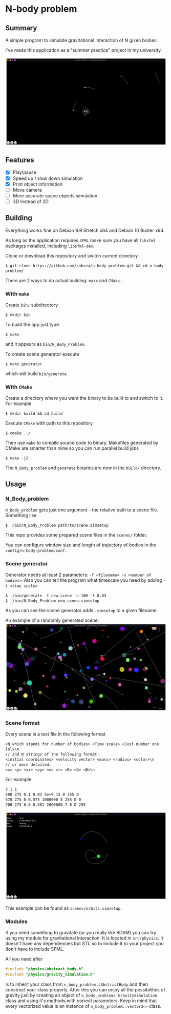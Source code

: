# N-body problem
## Summary
A simple program to simulate gravitational interaction of N given bodies. 

I've made this application as a "summer practice" project in my university.

![Solar system](res/screenshots/solar-system.png)

## Features
- [x] Play/pause
- [x] Speed up / slow down simulation
- [x] Print object information 
- [ ] Move camera
- [ ] More accurate space objects simulation
- [ ] 3D instead of 2D

## Building

Everything works fine on Debian 9.9 Stretch x64 and Debian 10 Buster x64.

As long as the application requires `SFML` make sure you have all `libsfml` packages installed, including `libsfml-dev`.

Clone or download this repository and switch current directory
```
$ git clone https://github.com/cobsea/n-body-problem.git && cd n-body-problem/
```

There are 2 ways to do actual building: `make` and `CMake` .

### With `make`

Create `bin/` subdirectory
```
$ mkdir bin
```

To build the app just type
```
$ make
```
and it appears as `bin/N_Body_Problem`.

To create scene generator execute
```
$ make generator
```
which will build `bin/generate`.

### With `CMake`

Create a directory where you want the binary to be built to and switch to it. For example
```
$ mkdir build && cd build
```

Execute `CMake` with path to this repository
```
$ cmake ../
```

Then use `make` to compile source code to binary.
Makefiles generated by CMake are smarter than mine so you can run parallel build jobs
```
$ make -j2
```

The `N_Body_problem` and `generate` binaries are now in the `build/` directory.

## Usage

### N_Body_problem

`N_Body_problem` gets just one argument - the relative path to a scene file. Something like
```
$ ./bin/N_Body_Problem path/to/scene.simsetup
```

This repo provides some prepared scene files in the `scenes/` folder.

You can configure window size and length of trajectory of bodies
in the `config/n-body-problem.conf`.

### Scene generator

Generator needs at least 2 parameters: `-f <filename> -n <number of bodies>`. Also you can tell the program
what timescale you need by adding `-t <time scale>`:
```
$ ./bin/generate -f new_scene -n 100 -t 0.03
$ ./bin/N_Body_Problem new_scene.simsetup
```
As you can see the scene generator adds `.simsetup` to a given filename.

An example of a randomly generated scene:
![Random scene](res/screenshots/random-generated.png)

### Scene format

Every scene is a text file in the following format
```
<N which stands for number of bodies> <Time scale> <Just number one lol>\n
// and N strings of the following format:
<initial coordinates> <velocity vector> <mass> <radius> <color>\n
// or more detailed:
<x> <y> <vx> <vy> <m> <r> <R> <G> <B>\n

```
For example:
```
3 1 1
500 275 0.1 0.03 5e+9 15 0 255 0
570 275 0 0.575 1000000 5 255 0 0
700 275 0.0 0.581 2000000 7 0 0 255
```

![Orbiting spheres](res/screenshots/2-orbits.png)


This example can be found as `scenes/orbits.simsetup`.

### Modules

If you need something to gravitate (or you really like BDSM) you can try using my
module for gravitational interaction. It is located in `src/physics`. 
It doesn't have any dependencies but STL so to include it to your project you don't have to include SFML.

All you need after
```c++
#include "physics/abstract_body.h"
#include "physics/gravity_simulation.h"
```
is to inherit your class from `n_body_problem::AbstractBody`
and then construct your class properly.
After this you can enjoy all the possibilities of gravity just by creating an object of
`n_body_problem::GravitySimulation` class and using it's methods with correct parameters.
Keep in mind that every vectorized value is an instance of `n_body_problem::vector2<>` class.
